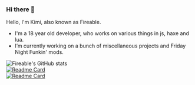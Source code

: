 ### Hi there 👋

Hello, I'm Kimi, also known as Fireable.

- I'm a 18 year old developer, who works on various things in js, haxe and lua.
- I’m currently working on a bunch of miscellaneous projects and Friday Night Funkin' mods.

![Fireable's GitHub stats](https://github-readme-stats.vercel.app/api?username=ItzFireable&show_icons=true&theme=radical&hide_border=true)  
[![Readme Card](https://github-readme-stats.vercel.app/api/pin/?username=ItzFireable&repo=nvsmi-rich-presence&show_icons=true&theme=radical&hide_border=true)](https://github.com/ItzFireable/nvsmi-rich-presence)  
[![Readme Card](https://github-readme-stats.vercel.app/api/pin/?username=ItzFireable&repo=mania2fnf&show_icons=true&theme=radical&hide_border=true)](https://github.com/ItzFireable/mania2fnf)
